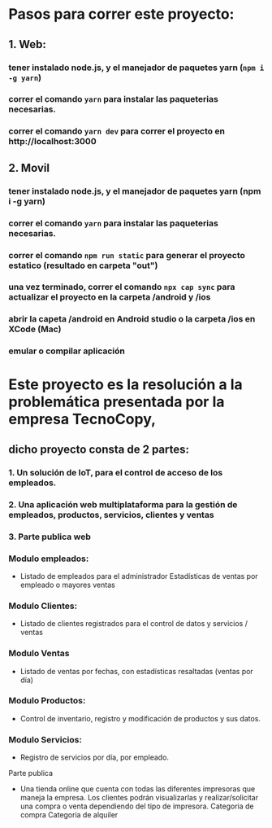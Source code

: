
# Pasos para correr este proyecto:

## 1. Web:
  ### tener instalado node.js, y el manejador de paquetes yarn (``npm i -g yarn``)
  ### correr el comando ``yarn`` para instalar las paqueterias necesarias.
  ### correr el comando ``yarn dev`` para correr el proyecto en http://localhost:3000
## 2. Movil
  ### tener instalado node.js, y el manejador de paquetes yarn (npm i -g yarn)
  ### correr el comando ``yarn`` para instalar las paqueterias necesarias.
  ### correr el comando ``npm run static`` para generar el proyecto estatico (resultado en carpeta "out")
  ### una vez terminado, correr el comando ``npx cap sync`` para actualizar el proyecto en la carpeta /android y /ios
  ### abrir la capeta /android en Android studio o la carpeta /ios en XCode (Mac)
  ### emular o compilar aplicación


# Este proyecto es la resolución a la problemática presentada por la empresa TecnoCopy,
## dicho proyecto consta de 2 partes:
### 1. Un solución de IoT, para el control de acceso de los empleados.
### 2. Una aplicación web multiplataforma para la gestión de empleados, productos, servicios, clientes y ventas

### 3. Parte publica web


 ### Modulo empleados:
- Listado de empleados para el administrador
Estadísticas de ventas por empleado o mayores ventas
### Modulo Clientes:
- Listado de clientes registrados para el control de datos y servicios / ventas
### Modulo Ventas
- Listado de ventas por fechas, con estadísticas resaltadas (ventas por día)
### Modulo Productos:
- Control de inventario, registro y modificación de productos y sus datos.
### Modulo Servicios:
- Registro de servicios por día, por empleado.


Parte publica

- Una tienda online que cuenta con todas las diferentes impresoras que maneja la empresa. Los clientes podrán visualizarlas y realizar/solicitar una compra o venta dependiendo del tipo de impresora.
Categoria de compra
Categoria de alquiler


